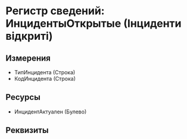 ﻿# Регистр сведений: ИнцидентыОткрытые (Інциденти відкриті)

## Измерения

- ТипИнцидента (Строка)
- КодИнцидента (Строка)

## Ресурсы

- ИнцидентАктуален (Булево)

## Реквизиты


